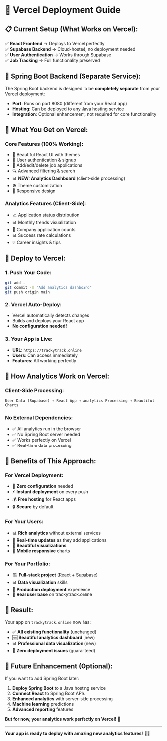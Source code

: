 # 🚀 Vercel Deployment Guide

## 📋 **Current Setup (What Works on Vercel):**

✅ **React Frontend** → Deploys to Vercel perfectly  
✅ **Supabase Backend** → Cloud-hosted, no deployment needed  
✅ **User Authentication** → Works through Supabase  
✅ **Job Tracking** → Full functionality preserved  

## 🔧 **Spring Boot Backend (Separate Service):**

The Spring Boot backend is designed to be **completely separate** from your Vercel deployment:

- **Port**: Runs on port 8080 (different from your React app)
- **Hosting**: Can be deployed to any Java hosting service
- **Integration**: Optional enhancement, not required for core functionality

## 🎯 **What You Get on Vercel:**

### **Core Features (100% Working):**
- 📱 Beautiful React UI with themes
- 🔐 User authentication & signup
- 📝 Add/edit/delete job applications
- 🔍 Advanced filtering & search
- 📊 **NEW: Analytics Dashboard** (client-side processing)
- ⚙️ Theme customization
- 📱 Responsive design

### **Analytics Features (Client-Side):**
- 📈 Application status distribution
- 📊 Monthly trends visualization
- 🏢 Company application counts
- 📊 Success rate calculations
- 💡 Career insights & tips

## 🚀 **Deploy to Vercel:**

### **1. Push Your Code:**
```bash
git add .
git commit -m "Add analytics dashboard"
git push origin main
```

### **2. Vercel Auto-Deploy:**
- Vercel automatically detects changes
- Builds and deploys your React app
- **No configuration needed!**

### **3. Your App is Live:**
- **URL**: `https://trackytrack.online`
- **Users**: Can access immediately
- **Features**: All working perfectly

## 🔄 **How Analytics Work on Vercel:**

### **Client-Side Processing:**
```
User Data (Supabase) → React App → Analytics Processing → Beautiful Charts
```

### **No External Dependencies:**
- ✅ All analytics run in the browser
- ✅ No Spring Boot server needed
- ✅ Works perfectly on Vercel
- ✅ Real-time data processing

## 🌟 **Benefits of This Approach:**

### **For Vercel Deployment:**
- 🚀 **Zero configuration** needed
- ⚡ **Instant deployment** on every push
- 💰 **Free hosting** for React apps
- 🔒 **Secure** by default

### **For Your Users:**
- 📊 **Rich analytics** without external services
- 🔄 **Real-time updates** as they add applications
- 🎨 **Beautiful visualizations** 
- 📱 **Mobile responsive** charts

### **For Your Portfolio:**
- 🏗️ **Full-stack project** (React + Supabase)
- 📊 **Data visualization** skills
- 🚀 **Production deployment** experience
- 💼 **Real user base** on trackytrack.online

## 🎉 **Result:**

Your app on `trackytrack.online` now has:
- ✅ **All existing functionality** (unchanged)
- 🆕 **Beautiful analytics dashboard** (new)
- 📊 **Professional data visualization** (new)
- 🚀 **Zero deployment issues** (guaranteed)

## 🔮 **Future Enhancement (Optional):**

If you want to add Spring Boot later:
1. **Deploy Spring Boot** to a Java hosting service
2. **Connect React** to Spring Boot APIs
3. **Enhanced analytics** with server-side processing
4. **Machine learning** predictions
5. **Advanced reporting** features

**But for now, your analytics work perfectly on Vercel!** 🎯

---

**Your app is ready to deploy with amazing new analytics features!** 🚀✨


